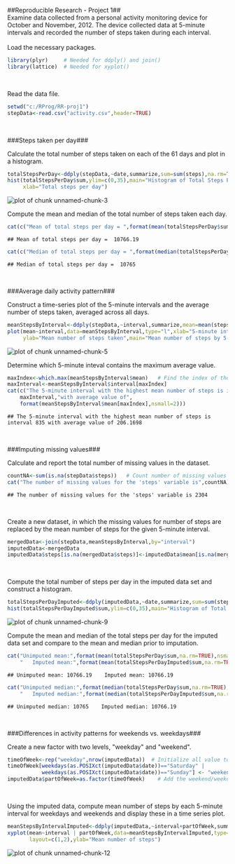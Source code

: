 ##Reproducible Research - Project 1##  
Examine data collected from a personal activity monitoring device for October and November, 2012. The device collected data at 5-minute intervals and recorded the number of steps taken during each interval.  
<br />
Load the necessary packages.


```r
library(plyr)     # Needed for ddply() and join()
library(lattice)  # Needed for xyplot()
```
<br />

Read the data file.

```r
setwd("c:/RProg/RR-proj1")   
stepData<-read.csv("activity.csv",header=TRUE)
```
<br />  

###Steps taken per day###  

Calculate the total number of steps taken on each of the 61 days and plot in a histogram.

```r
totalStepsPerDay<-ddply(stepData,~date,summarize,sum=sum(steps),na.rm=TRUE)
hist(totalStepsPerDay$sum,ylim=c(0,35),main="Histogram of Total Steps Per Day",
     xlab="Total steps per day")
```

![plot of chunk unnamed-chunk-3](figure/unnamed-chunk-3-1.png) 
<br />

Compute the mean and median of the total number of steps taken each day.

```r
cat(c("Mean of total steps per day = ",format(mean(totalStepsPerDay$sum,na.rm=TRUE),nsmall=2)))
```

```
## Mean of total steps per day =  10766.19
```

```r
cat(c("Median of total steps per day = ",format(median(totalStepsPerDay$sum,na.rm=TRUE),nsmall=2)))
```

```
## Median of total steps per day =  10765
```
<br />  

###Average daily activity pattern###  

Construct a time-series plot of the 5-minute intervals and the average number of steps taken, averaged across all days.

```r
meanStepsByInterval<-ddply(stepData,~interval,summarize,mean=mean(steps,na.rm=TRUE))
plot(mean~interval,data=meanStepsByInterval,type="l",xlab="5-minute interval",
     ylab="Mean number of steps taken",main="Mean number of steps by 5-minute interval")
```

![plot of chunk unnamed-chunk-5](figure/unnamed-chunk-5-1.png) 
<br />

Determine which 5-minute inteval contains the maximum average value.

```r
maxIndex<-which.max(meanStepsByInterval$mean)   # Find the index of the maximum mean
maxInterval<-meanStepsByInterval$interval[maxIndex]  
cat(c("The 5-minute interval with the highest mean number of steps is interval",
    maxInterval,"with average value of",
    format(meanStepsByInterval$mean[maxIndex],nsmall=2)))
```

```
## The 5-minute interval with the highest mean number of steps is interval 835 with average value of 206.1698
```
<br />

###Imputing missing values###

Calculate and report the total number of missing values in the dataset.

```r
countNA<-sum(is.na(stepData$steps))   # Count number of missing values for 'steps' variable
cat("The number of missing values for the 'steps' variable is",countNA)
```

```
## The number of missing values for the 'steps' variable is 2304
```
<br />

Create a new dataset, in which the missing values for number of steps are replaced by the mean number of steps for the given 5-minute interval.

```r
mergedData<-join(stepData,meanStepsByInterval,by="interval")
imputedData<-mergedData
imputedData$steps[is.na(mergedData$steps)]<-imputedData$mean[is.na(mergedData$steps)]
```
<br />

Compute the total number of steps per day in the imputed data set and construct a histogram.

```r
totalStepsPerDayImputed<-ddply(imputedData,~date,summarize,sum=sum(steps),na.rm=TRUE)
hist(totalStepsPerDayImputed$sum,ylim=c(0,35),main="Histogram of Total Steps Per Day for Imputed Data",xlab="Total steps per day")
```

![plot of chunk unnamed-chunk-9](figure/unnamed-chunk-9-1.png) 
<br />

Compute the mean and median of the total steps per day for the imputed data set and compare to the mean and median prior to imputation.

```r
cat("Unimputed mean:",format(mean(totalStepsPerDay$sum,na.rm=TRUE),nsmall=2),
    "   Imputed mean:",format(mean(totalStepsPerDayImputed$sum,na.rm=TRUE),nsmall=2))
```

```
## Unimputed mean: 10766.19    Imputed mean: 10766.19
```

```r
cat("Unimputed median:",format(median(totalStepsPerDay$sum,na.rm=TRUE),nsmall=2),
    "   Imputed median:",format(median(totalStepsPerDayImputed$sum,na.rm=TRUE),nsmall=2))
```

```
## Unimputed median: 10765    Imputed median: 10766.19
```
<br />

###Differences in activity patterns for weekends vs. weekdays###

Create a new factor with two levels, "weekday" and "weekend".

```r
timeOfWeek<-rep("weekday",nrow(imputedData))  # Initialize all value to 'weekday'
timeOfWeek[weekdays(as.POSIXct(imputedData$date))=="Saturday" | 
           weekdays(as.POSIXct(imputedData$date))=="Sunday"] <- "weekend"  
imputedData$partOfWeek=as.factor(timeOfWeek)    # Add the weekend/weekday variable as a factor 
```
<br />

Using the imputed data, compute mean number of steps by each 5-minute interval for weekdays and weekends and display these in a time series plot.

```r
meanStepsByIntervalImputed<-ddply(imputedData,~interval+partOfWeek,summarize,mean=mean(steps,na.rm=TRUE))
xyplot(mean~interval | partOfWeek,data=meanStepsByIntervalImputed,type="l",
       layout=c(1,2),ylab="Mean number of steps")
```

![plot of chunk unnamed-chunk-12](figure/unnamed-chunk-12-1.png) 
